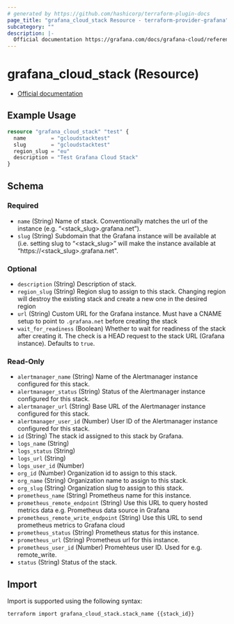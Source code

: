 ```yaml
---
# generated by https://github.com/hashicorp/terraform-plugin-docs
page_title: "grafana_cloud_stack Resource - terraform-provider-grafana"
subcategory: ""
description: |-
  Official documentation https://grafana.com/docs/grafana-cloud/reference/cloud-api/#stacks/
---
```


# grafana_cloud_stack (Resource)

* [Official documentation](https://grafana.com/docs/grafana-cloud/reference/cloud-api/#stacks/)

## Example Usage

```terraform
resource "grafana_cloud_stack" "test" {
  name        = "gcloudstacktest"
  slug        = "gcloudstacktest"
  region_slug = "eu"
  description = "Test Grafana Cloud Stack"
}
```

<!-- schema generated by tfplugindocs -->
## Schema

### Required

- `name` (String) Name of stack. Conventionally matches the url of the instance (e.g. “<stack_slug>.grafana.net”).
- `slug` (String) Subdomain that the Grafana instance will be available at (i.e. setting slug to “<stack_slug>” will make the instance
available at “https://<stack_slug>.grafana.net".

### Optional

- `description` (String) Description of stack.
- `region_slug` (String) Region slug to assign to this stack.
Changing region will destroy the existing stack and create a new one in the desired region
- `url` (String) Custom URL for the Grafana instance. Must have a CNAME setup to point to `.grafana.net` before creating the stack
- `wait_for_readiness` (Boolean) Whether to wait for readiness of the stack after creating it. The check is a HEAD request to the stack URL (Grafana instance). Defaults to `true`.

### Read-Only

- `alertmanager_name` (String) Name of the Alertmanager instance configured for this stack.
- `alertmanager_status` (String) Status of the Alertmanager instance configured for this stack.
- `alertmanager_url` (String) Base URL of the Alertmanager instance configured for this stack.
- `alertmanager_user_id` (Number) User ID of the Alertmanager instance configured for this stack.
- `id` (String) The stack id assigned to this stack by Grafana.
- `logs_name` (String)
- `logs_status` (String)
- `logs_url` (String)
- `logs_user_id` (Number)
- `org_id` (Number) Organization id to assign to this stack.
- `org_name` (String) Organization name to assign to this stack.
- `org_slug` (String) Organization slug to assign to this stack.
- `prometheus_name` (String) Prometheus name for this instance.
- `prometheus_remote_endpoint` (String) Use this URL to query hosted metrics data e.g. Prometheus data source in Grafana
- `prometheus_remote_write_endpoint` (String) Use this URL to send prometheus metrics to Grafana cloud
- `prometheus_status` (String) Prometheus status for this instance.
- `prometheus_url` (String) Prometheus url for this instance.
- `prometheus_user_id` (Number) Promehteus user ID. Used for e.g. remote_write.
- `status` (String) Status of the stack.

## Import

Import is supported using the following syntax:

```shell
terraform import grafana_cloud_stack.stack_name {{stack_id}}
```
